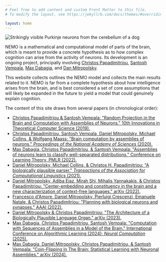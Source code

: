 ```yaml
---
# Feel free to add content and custom Front Matter to this file.
# To modify the layout, see https://jekyllrb.com/docs/themes/#overriding-theme-defaults

layout: home
---
```


![Strikingly visible Purkinje neurons from the cerebellum of a dog](https://raw.githubusercontent.com/mdabagia/nemo/master/docs/assets/images/Neurons_(Purkinje_cells).jpg)



NEMO is a mathematical and computational model of parts of the brain, which is meant to provide a concrete hypothesis as to how complex cognition can arise from the activity of neurons. Its development is an ongoing project, principally involving [Christos Papadimitriou](https://www.engineering.columbia.edu/faculty-staff/directory/christos-papadimitriou), [Santosh Vempala](https://faculty.cc.gatech.edu/~vempala/), [Max Dabagia](https://mdabagia.github.io/), and [Dan Mitropolsky](https://dmitropolsky.github.io/). 

This website collects outlines the NEMO model and collects the main results related to it. NEMO is far from a complete hypothesis about how intelligence arises from the brain, and is best considered a set of core assumptions that will likely be expanded in the future to yield a model that could genuinely explain cognition.

The content of this site draws from several papers (in chronological order):

* [Christos Papadimitriou & Santosh Vempala: "Random Projection in the Brain and Computation with Assemblies of Neurons." 10th Innovations in Theoretical Computer Science (2019).](https://par.nsf.gov/servlets/purl/10094284)
* [Christos Papadimitriou, Santosh Vempala, Daniel Mitropolsky, Michael Collins, & Wolfgang Maass: "Brain computation by assemblies of neurons." *Proceedings of the National Academy of Sciences* (2020).](https://www.pnas.org/doi/full/10.1073/pnas.2001893117)
* [Max Dabagia, Christos Papadimitriou, & Santosh Vempala: "Assemblies of neurons learn to classify well-separated distributions." Conference on Learning Theory, PMLR (2022).](https://proceedings.mlr.press/v178/dabagia22a.html)
* [Daniel Mitropolsky, Michael Collins, & Christos H. Papadimitriou: "A biologically plausible parser." *Transactions of the Association for Computational Linguistics* (2021).](https://direct.mit.edu/tacl/article/doi/10.1162/tacl_a_00432/108608/A-Biologically-Plausible-Parser)
* [Daniel Mitropolsky, Adiba Ejaz, Mirah Shi, Mihalis Yannakakis, & Christos Papadimitriou: "Center-embedding and constituency in the brain and a new characterization of context-free languages." arXiv (2022).](https://arxiv.org/abs/2206.13217)
* [Francesco d'Amore, Daniel Mitropolsky, Pierluigi Crescenzi, Emanuele Natale, & Christos Papadimitriou: "Planning with biological neurons and synapses." AAAI (2022).](https://aaai.org/papers/00021-planning-with-biological-neurons-and-synapses/)
* [Daniel Mitropolsky & Christos Papadimitriou: "The Architecture of a Biologically Plausible Language Organ." arXiv (2023).](https://arxiv.org/abs/2306.15364)
* [Max Dabagia, Christos Papadimitriou, Santosh Vempala: "Computation with Sequences of Assemblies in a Model of the Brain." International Conference on Algorithmic Learning (2024); *Neural Computation* (2025).](https://direct.mit.edu/neco/article-abstract/37/1/193/124822/Computation-With-Sequences-of-Assemblies-in-a)
* [Max Dabagia, Daniel Mitropolsky, Christos Papadimitriou, & Santosh Vempala: "Coin-Flipping In The Brain: Statistical Learning with Neuronal Assemblies." arXiv (2024).](https://arxiv.org/abs/2406.07715)




